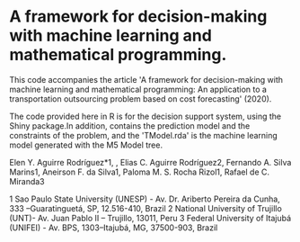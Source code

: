 # A framework for decision-making with machine learning and mathematical programming.

This code accompanies the article 'A framework for decision-making with machine learning and mathematical programming: An application to a transportation outsourcing problem based on cost forecasting' (2020).

The code provided here in R is for the decision support system, using the Shiny package.In addition, contains the prediction model and the constraints of the problem, and the 'TModel.rda' is the machine learning model generated with the M5 Model tree.

Elen Y. Aguirre Rodríguez*1, , Elias C. Aguirre Rodríguez2, Fernando A. Silva Marins1, Aneirson F. da Silva1, Paloma M. S. Rocha Rizol1, Rafael de C. Miranda3 

1 Sao Paulo State University (UNESP) - Av. Dr. Ariberto Pereira da Cunha, 333 –Guaratinguetá, SP, 12.516-410, Brazil
2 National University of Trujillo (UNT)- Av. Juan Pablo II – Trujillo, 13011, Peru
3 Federal University of Itajubá (UNIFEI) - Av. BPS, 1303–Itajubá, MG, 37500-903, Brazil



